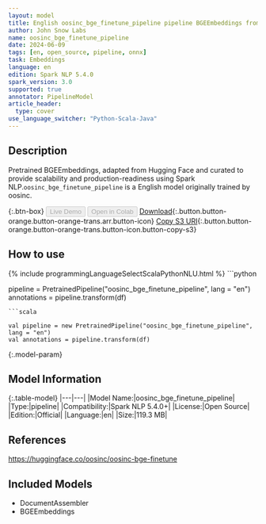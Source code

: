 ```yaml
---
layout: model
title: English oosinc_bge_finetune_pipeline pipeline BGEEmbeddings from oosinc
author: John Snow Labs
name: oosinc_bge_finetune_pipeline
date: 2024-06-09
tags: [en, open_source, pipeline, onnx]
task: Embeddings
language: en
edition: Spark NLP 5.4.0
spark_version: 3.0
supported: true
annotator: PipelineModel
article_header:
  type: cover
use_language_switcher: "Python-Scala-Java"
---
```


## Description

Pretrained BGEEmbeddings, adapted from Hugging Face and curated to provide scalability and production-readiness using Spark NLP.`oosinc_bge_finetune_pipeline` is a English model originally trained by oosinc.

{:.btn-box}
<button class="button button-orange" disabled>Live Demo</button>
<button class="button button-orange" disabled>Open in Colab</button>
[Download](https://s3.amazonaws.com/auxdata.johnsnowlabs.com/public/models/oosinc_bge_finetune_pipeline_en_5.4.0_3.0_1717958596095.zip){:.button.button-orange.button-orange-trans.arr.button-icon}
[Copy S3 URI](s3://auxdata.johnsnowlabs.com/public/models/oosinc_bge_finetune_pipeline_en_5.4.0_3.0_1717958596095.zip){:.button.button-orange.button-orange-trans.button-icon.button-copy-s3}

## How to use



<div class="tabs-box" markdown="1">
{% include programmingLanguageSelectScalaPythonNLU.html %}
```python

pipeline = PretrainedPipeline("oosinc_bge_finetune_pipeline", lang = "en")
annotations =  pipeline.transform(df)   

```
```scala

val pipeline = new PretrainedPipeline("oosinc_bge_finetune_pipeline", lang = "en")
val annotations = pipeline.transform(df)

```
</div>

{:.model-param}
## Model Information

{:.table-model}
|---|---|
|Model Name:|oosinc_bge_finetune_pipeline|
|Type:|pipeline|
|Compatibility:|Spark NLP 5.4.0+|
|License:|Open Source|
|Edition:|Official|
|Language:|en|
|Size:|119.3 MB|

## References

https://huggingface.co/oosinc/oosinc-bge-finetune

## Included Models

- DocumentAssembler
- BGEEmbeddings